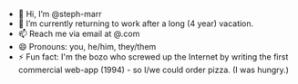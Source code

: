- 👋 Hi, I’m @steph-marr
- 🌱 I’m currently returning to work after a long (4 year) vacation.
- 📫 Reach me via email at <first-name>@<last-name>.com
- 😄 Pronouns: you, he/him, they/them
- ⚡ Fun fact: I'm the bozo who screwed up the Internet by writing the first commercial web-app (1994) - so I/we could order pizza. (I was hungry.)
